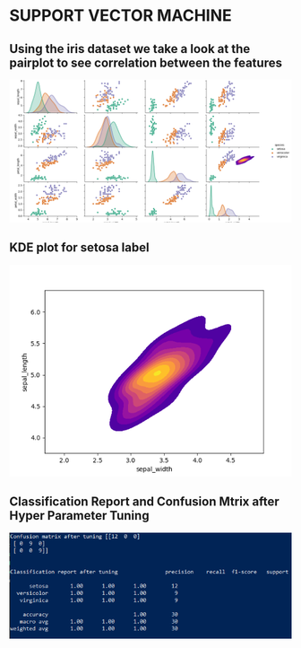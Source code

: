# SUPPORT VECTOR MACHINE


## Using the iris dataset we take a look at the pairplot to see correlation between the features
![alt text](https://github.com/vsahasrabudhe96/Machine_Learning_Practice/blob/ff145c4dcedfe6944a86247c4bf09d676730b5e1/SupportVectorMachine/pairplotSVM.png)

## KDE plot for setosa label
![alt text](https://github.com/vsahasrabudhe96/Machine_Learning_Practice/blob/ff145c4dcedfe6944a86247c4bf09d676730b5e1/SupportVectorMachine/kdeplot.png)

## Classification Report and Confusion Mtrix after Hyper Parameter Tuning

![alt text](https://github.com/vsahasrabudhe96/Machine_Learning_Practice/blob/ff145c4dcedfe6944a86247c4bf09d676730b5e1/SupportVectorMachine/metrics.png)
